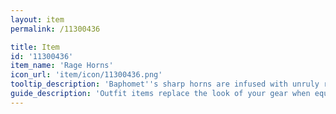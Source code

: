 ```yaml
---
layout: item
permalink: /11300436

title: Item
id: '11300436'
item_name: 'Rage Horns'
icon_url: 'item/icon/11300436.png'
tooltip_description: 'Baphomet''s sharp horns are infused with unruly rage boiled from deep within a tortured soul.'
guide_description: 'Outfit items replace the look of your gear when equipped.'
---
```

